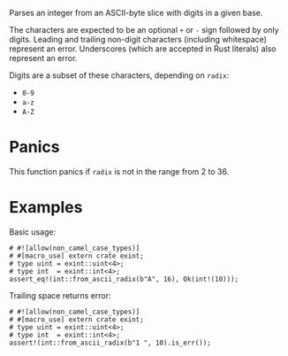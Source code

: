 Parses an integer from an ASCII-byte slice with digits in a given base.

The characters are expected to be an optional `+` or `-` sign followed by only
digits. Leading and trailing non-digit characters (including whitespace)
represent an error. Underscores (which are accepted in Rust literals) also
represent an error.

Digits are a subset of these characters, depending on `radix`:
* `0-9`
* `a-z`
* `A-Z`

# Panics

This function panics if `radix` is not in the range from 2 to 36.

# Examples

Basic usage:

```
# #![allow(non_camel_case_types)]
# #[macro_use] extern crate exint;
# type uint = exint::uint<4>;
# type int  = exint::int<4>;
assert_eq!(int::from_ascii_radix(b"A", 16), Ok(int!(10)));
```

Trailing space returns error:

```
# #![allow(non_camel_case_types)]
# #[macro_use] extern crate exint;
# type uint = exint::uint<4>;
# type int  = exint::int<4>;
assert!(int::from_ascii_radix(b"1 ", 10).is_err());
```
